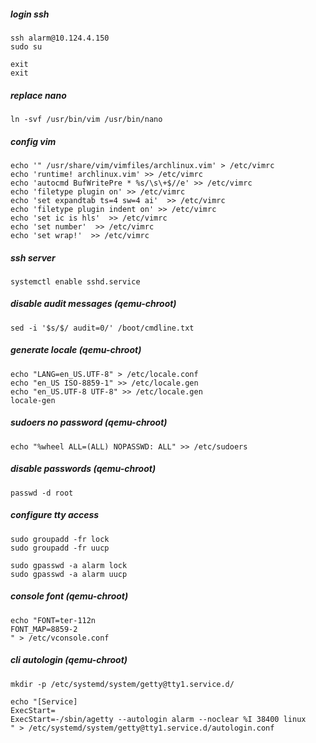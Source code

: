 ##### login ssh

~~~
ssh alarm@10.124.4.150
sudo su

exit
exit
~~~

##### replace nano

~~~
ln -svf /usr/bin/vim /usr/bin/nano
~~~

##### config vim

~~~
echo '" /usr/share/vim/vimfiles/archlinux.vim' > /etc/vimrc
echo 'runtime! archlinux.vim' >> /etc/vimrc
echo 'autocmd BufWritePre * %s/\s\+$//e' >> /etc/vimrc
echo 'filetype plugin on' >> /etc/vimrc
echo 'set expandtab ts=4 sw=4 ai'  >> /etc/vimrc
echo 'filetype plugin indent on' >> /etc/vimrc
echo 'set ic is hls'  >> /etc/vimrc
echo 'set number'  >> /etc/vimrc
echo 'set wrap!'  >> /etc/vimrc
~~~

##### ssh server

~~~
systemctl enable sshd.service
~~~

##### disable audit messages (qemu-chroot)

~~~
sed -i '$s/$/ audit=0/' /boot/cmdline.txt
~~~

##### generate locale (qemu-chroot)

~~~
echo "LANG=en_US.UTF-8" > /etc/locale.conf
echo "en_US ISO-8859-1" >> /etc/locale.gen
echo "en_US.UTF-8 UTF-8" >> /etc/locale.gen
locale-gen
~~~

##### sudoers no password (qemu-chroot)

~~~
echo "%wheel ALL=(ALL) NOPASSWD: ALL" >> /etc/sudoers
~~~

##### disable passwords (qemu-chroot)

~~~
passwd -d root
~~~

##### configure tty access

~~~
sudo groupadd -fr lock
sudo groupadd -fr uucp

sudo gpasswd -a alarm lock
sudo gpasswd -a alarm uucp
~~~

##### console font (qemu-chroot)

~~~
echo "FONT=ter-112n
FONT_MAP=8859-2
" > /etc/vconsole.conf
~~~

##### cli autologin (qemu-chroot)

~~~
mkdir -p /etc/systemd/system/getty@tty1.service.d/

echo "[Service]
ExecStart=
ExecStart=-/sbin/agetty --autologin alarm --noclear %I 38400 linux
" > /etc/systemd/system/getty@tty1.service.d/autologin.conf
~~~
